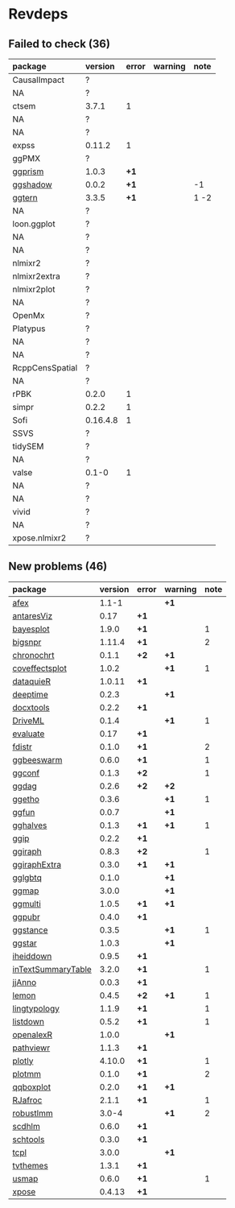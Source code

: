 # Revdeps

## Failed to check (36)

|package                          |version  |error  |warning |note |
|:--------------------------------|:--------|:------|:-------|:----|
|CausalImpact                     |?        |       |        |     |
|NA                               |?        |       |        |     |
|ctsem                            |3.7.1    |1      |        |     |
|NA                               |?        |       |        |     |
|NA                               |?        |       |        |     |
|expss                            |0.11.2   |1      |        |     |
|ggPMX                            |?        |       |        |     |
|[ggprism](failures.md#ggprism)   |1.0.3    |__+1__ |        |     |
|[ggshadow](failures.md#ggshadow) |0.0.2    |__+1__ |        |-1   |
|[ggtern](failures.md#ggtern)     |3.3.5    |__+1__ |        |1 -2 |
|NA                               |?        |       |        |     |
|loon.ggplot                      |?        |       |        |     |
|NA                               |?        |       |        |     |
|NA                               |?        |       |        |     |
|nlmixr2                          |?        |       |        |     |
|nlmixr2extra                     |?        |       |        |     |
|nlmixr2plot                      |?        |       |        |     |
|NA                               |?        |       |        |     |
|OpenMx                           |?        |       |        |     |
|Platypus                         |?        |       |        |     |
|NA                               |?        |       |        |     |
|NA                               |?        |       |        |     |
|RcppCensSpatial                  |?        |       |        |     |
|NA                               |?        |       |        |     |
|rPBK                             |0.2.0    |1      |        |     |
|simpr                            |0.2.2    |1      |        |     |
|Sofi                             |0.16.4.8 |1      |        |     |
|SSVS                             |?        |       |        |     |
|tidySEM                          |?        |       |        |     |
|NA                               |?        |       |        |     |
|valse                            |0.1-0    |1      |        |     |
|NA                               |?        |       |        |     |
|NA                               |?        |       |        |     |
|vivid                            |?        |       |        |     |
|NA                               |?        |       |        |     |
|xpose.nlmixr2                    |?        |       |        |     |

## New problems (46)

|package                                              |version |error  |warning |note |
|:----------------------------------------------------|:-------|:------|:-------|:----|
|[afex](problems.md#afex)                             |1.1-1   |       |__+1__  |     |
|[antaresViz](problems.md#antaresviz)                 |0.17    |__+1__ |        |     |
|[bayesplot](problems.md#bayesplot)                   |1.9.0   |__+1__ |        |1    |
|[bigsnpr](problems.md#bigsnpr)                       |1.11.4  |__+1__ |        |2    |
|[chronochrt](problems.md#chronochrt)                 |0.1.1   |__+2__ |__+1__  |     |
|[coveffectsplot](problems.md#coveffectsplot)         |1.0.2   |       |__+1__  |1    |
|[dataquieR](problems.md#dataquier)                   |1.0.11  |__+1__ |        |     |
|[deeptime](problems.md#deeptime)                     |0.2.3   |       |__+1__  |     |
|[docxtools](problems.md#docxtools)                   |0.2.2   |__+1__ |        |     |
|[DriveML](problems.md#driveml)                       |0.1.4   |       |__+1__  |1    |
|[evaluate](problems.md#evaluate)                     |0.17    |__+1__ |        |     |
|[fdistr](problems.md#fdistr)                         |0.1.0   |__+1__ |        |2    |
|[ggbeeswarm](problems.md#ggbeeswarm)                 |0.6.0   |__+1__ |        |1    |
|[ggconf](problems.md#ggconf)                         |0.1.3   |__+2__ |        |1    |
|[ggdag](problems.md#ggdag)                           |0.2.6   |__+2__ |__+2__  |     |
|[ggetho](problems.md#ggetho)                         |0.3.6   |       |__+1__  |1    |
|[ggfun](problems.md#ggfun)                           |0.0.7   |       |__+1__  |     |
|[gghalves](problems.md#gghalves)                     |0.1.3   |__+1__ |__+1__  |1    |
|[ggip](problems.md#ggip)                             |0.2.2   |__+1__ |        |     |
|[ggiraph](problems.md#ggiraph)                       |0.8.3   |__+2__ |        |1    |
|[ggiraphExtra](problems.md#ggiraphextra)             |0.3.0   |__+1__ |__+1__  |     |
|[gglgbtq](problems.md#gglgbtq)                       |0.1.0   |       |__+1__  |     |
|[ggmap](problems.md#ggmap)                           |3.0.0   |       |__+1__  |     |
|[ggmulti](problems.md#ggmulti)                       |1.0.5   |__+1__ |__+1__  |     |
|[ggpubr](problems.md#ggpubr)                         |0.4.0   |__+1__ |        |     |
|[ggstance](problems.md#ggstance)                     |0.3.5   |       |__+1__  |1    |
|[ggstar](problems.md#ggstar)                         |1.0.3   |       |__+1__  |     |
|[iheiddown](problems.md#iheiddown)                   |0.9.5   |__+1__ |        |     |
|[inTextSummaryTable](problems.md#intextsummarytable) |3.2.0   |__+1__ |        |1    |
|[jjAnno](problems.md#jjanno)                         |0.0.3   |__+1__ |        |     |
|[lemon](problems.md#lemon)                           |0.4.5   |__+2__ |__+1__  |1    |
|[lingtypology](problems.md#lingtypology)             |1.1.9   |__+1__ |        |1    |
|[listdown](problems.md#listdown)                     |0.5.2   |__+1__ |        |1    |
|[openalexR](problems.md#openalexr)                   |1.0.0   |       |__+1__  |     |
|[pathviewr](problems.md#pathviewr)                   |1.1.3   |__+1__ |        |     |
|[plotly](problems.md#plotly)                         |4.10.0  |__+1__ |        |1    |
|[plotmm](problems.md#plotmm)                         |0.1.0   |__+1__ |        |2    |
|[qqboxplot](problems.md#qqboxplot)                   |0.2.0   |__+1__ |__+1__  |     |
|[RJafroc](problems.md#rjafroc)                       |2.1.1   |__+1__ |        |1    |
|[robustlmm](problems.md#robustlmm)                   |3.0-4   |       |__+1__  |2    |
|[scdhlm](problems.md#scdhlm)                         |0.6.0   |__+1__ |        |     |
|[schtools](problems.md#schtools)                     |0.3.0   |__+1__ |        |     |
|[tcpl](problems.md#tcpl)                             |3.0.0   |       |__+1__  |     |
|[tvthemes](problems.md#tvthemes)                     |1.3.1   |__+1__ |        |     |
|[usmap](problems.md#usmap)                           |0.6.0   |__+1__ |        |1    |
|[xpose](problems.md#xpose)                           |0.4.13  |__+1__ |        |     |

